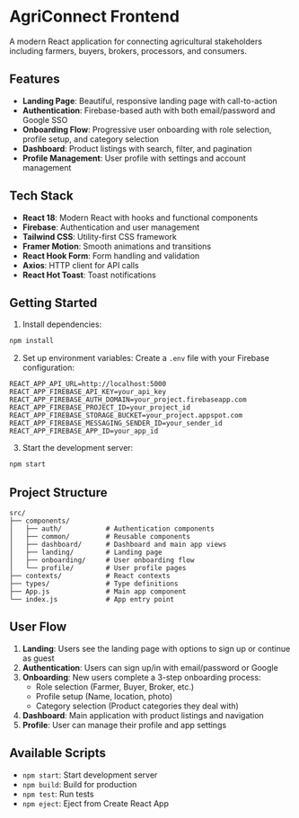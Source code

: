 # AgriConnect Frontend

A modern React application for connecting agricultural stakeholders including farmers, buyers, brokers, processors, and consumers.

## Features

- **Landing Page**: Beautiful, responsive landing page with call-to-action
- **Authentication**: Firebase-based auth with both email/password and Google SSO
- **Onboarding Flow**: Progressive user onboarding with role selection, profile setup, and category selection
- **Dashboard**: Product listings with search, filter, and pagination
- **Profile Management**: User profile with settings and account management

## Tech Stack

- **React 18**: Modern React with hooks and functional components
- **Firebase**: Authentication and user management
- **Tailwind CSS**: Utility-first CSS framework
- **Framer Motion**: Smooth animations and transitions
- **React Hook Form**: Form handling and validation
- **Axios**: HTTP client for API calls
- **React Hot Toast**: Toast notifications

## Getting Started

1. Install dependencies:

```bash
npm install
```

2. Set up environment variables:
   Create a `.env` file with your Firebase configuration:

```
REACT_APP_API_URL=http://localhost:5000
REACT_APP_FIREBASE_API_KEY=your_api_key
REACT_APP_FIREBASE_AUTH_DOMAIN=your_project.firebaseapp.com
REACT_APP_FIREBASE_PROJECT_ID=your_project_id
REACT_APP_FIREBASE_STORAGE_BUCKET=your_project.appspot.com
REACT_APP_FIREBASE_MESSAGING_SENDER_ID=your_sender_id
REACT_APP_FIREBASE_APP_ID=your_app_id
```

3. Start the development server:

```bash
npm start
```

## Project Structure

```
src/
├── components/
│   ├── auth/           # Authentication components
│   ├── common/         # Reusable components
│   ├── dashboard/      # Dashboard and main app views
│   ├── landing/        # Landing page
│   ├── onboarding/     # User onboarding flow
│   └── profile/        # User profile pages
├── contexts/           # React contexts
├── types/              # Type definitions
├── App.js              # Main app component
└── index.js            # App entry point
```

## User Flow

1. **Landing**: Users see the landing page with options to sign up or continue as guest
2. **Authentication**: Users can sign up/in with email/password or Google
3. **Onboarding**: New users complete a 3-step onboarding process:
   - Role selection (Farmer, Buyer, Broker, etc.)
   - Profile setup (Name, location, photo)
   - Category selection (Product categories they deal with)
4. **Dashboard**: Main application with product listings and navigation
5. **Profile**: User can manage their profile and app settings

## Available Scripts

- `npm start`: Start development server
- `npm build`: Build for production
- `npm test`: Run tests
- `npm eject`: Eject from Create React App

